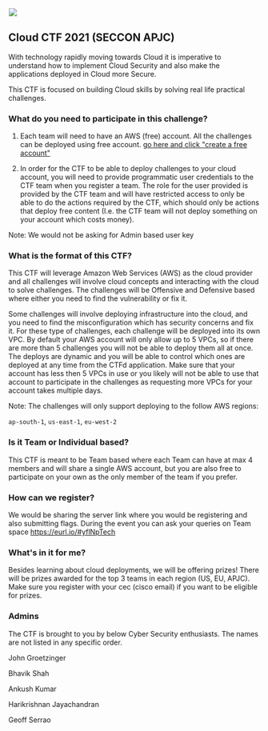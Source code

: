 <img class="w-100 mx-auto d-block" style="max-width: 3000px;padding: 1px;padding-top: 14vh;" src="/files/802bb5d197374d0edc8eb0a187356031/seccon_logo.jpg">
<h2>Cloud CTF 2021 (SECCON APJC)</h2>

With technology rapidly moving towards Cloud it is imperative to understand how to implement Cloud Security and also make the applications deployed in Cloud more Secure.

This CTF is focused on building Cloud skills by solving real life practical challenges.


<h3>What do you need to participate in this challenge?</h3>

1) Each team will need to have an AWS (free) account. All the challenges can be deployed using free account. [go here and click "create a free account"](https://aws.amazon.com/free/?trk=ps_a134p000003yBfsAAE&trkCampaign=acq_paid_search_brand&sc_channel=ps&sc_campaign=acquisition_US&sc_publisher=google&sc_category=core&sc_country=US&sc_geo=NAMER&sc_outcome=acq&sc_detail=%2Bcreate%20%2Baws%20%2Baccount&sc_content=Account_bmm&sc_segment=438195700997&sc_medium=ACQ-P|PS-GO|Brand|Desktop|SU|AWS|Core|US|EN|Text&s_kwcid=AL!4422!3!438195700997!b!!g!!%2Bcreate%20%2Baws%20%2Baccount&ef_id=CjwKCAjw7--KBhAMEiwAxfpkWJwRVjpuXNfVhQxI0idhvMVSlDyY9DXOMGi8kXLUHDo_VEc27lKHrBoCoYsQAvD_BwE:G:s&s_kwcid=AL!4422!3!438195700997!b!!g!!%2Bcreate%20%2Baws%20%2Baccount&all-free-tier.sort-by=item.additionalFields.SortRank&all-free-tier.sort-order=asc&awsf.Free%20Tier%20Types=*all&awsf.Free%20Tier%20Categories=*all)

2) In order for the CTF to be able to deploy challenges to your cloud account, you will need to provide programmatic user credentials to the CTF team when you register a team. The role for the user provided is provided by the CTF team and will have restricted access to only be able to do the actions required by the CTF, which should only be actions that deploy free content (I.e. the CTF team will not deploy something on your account which costs money).

Note: We would not be asking for Admin based user key


<h3>What is the format of this CTF? </h3>

This CTF will leverage Amazon Web Services (AWS) as the cloud provider and all challenges will involve cloud concepts and interacting with the cloud to solve challenges. The challenges will be Offensive and Defensive based where either you need to find the vulnerability or fix it.

Some challenges will involve deploying infrastructure into the cloud, and you need to find the misconfiguration which has security concerns and fix it. For these type of challenges, each challenge will be deployed into its own VPC. By default your AWS account will only allow up to 5 VPCs, so if there are more than 5 challenges you will not be able to deploy them all at once. The deploys are dynamic and you will be able to control which ones are deployed at any time from the CTFd application. Make sure that your account has less then 5 VPCs in use or you likely will not be able to use that account to participate in the challenges as requesting more VPCs for your account takes multiple days.

Note: The challenges will only support deploying to the follow AWS regions:

`ap-south-1`, `us-east-1`, `eu-west-2`



<h3>Is it Team or Individual based? </h3>

This CTF is meant to be Team based where each Team can have at max 4 members and will share a single AWS account, but you are also free to participate on your own as the only member of the team if you prefer.



<h3>How can we register? </h3>

We would be sharing the server link where you would be registering and also submitting flags. During the event you can ask your queries on Team space https://eurl.io/#yflNpTech

<h3>What's in it for me?</h3>
Besides learning about cloud deployments, we will be offering prizes!  
There will be prizes awarded for the top 3 teams in each region (US, EU, APJC).  
Make sure you register with your cec (cisco email) if you want to be eligible for prizes.

<h3>Admins</h3>
<p class="p1">The CTF is brought to you by below Cyber Security enthusiasts. The names are not listed in any specific order.</p>
<p class="p1">John Groetzinger</p>
<p class="p1">Bhavik Shah</p>
<p class="p1">Ankush Kumar</p>
<p class="p1">Harikrishnan Jayachandran</p>
<p class="p1">Geoff Serrao</p>
